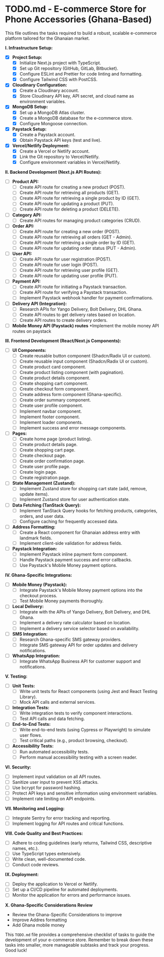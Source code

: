 # TODO.md - E-commerce Store for Phone Accessories (Ghana-Based)

This file outlines the tasks required to build a robust, scalable e-commerce platform tailored for the Ghanaian market.

**I. Infrastructure Setup:**

- [x] **Project Setup:**
  - [x] Initialize Next.js project with TypeScript.
  - [x] Set up Git repository (GitHub, GitLab, Bitbucket).
  - [x] Configure ESLint and Prettier for code linting and formatting.
  - [x] Configure Tailwind CSS with PostCSS.
- [x] **Cloudinary Configuration:**
  - [x] Create a Cloudinary account.
  - [x] Store Cloudinary API key, API secret, and cloud name as environment variables.
- [x] **MongoDB Setup:**
  - [x] Set up a MongoDB Atlas cluster.
  - [x] Create a MongoDB database for the e-commerce store.
  - [x] Configure Mongoose connection.
- [x] **Paystack Setup:**
  - [x] Create a Paystack account.
  - [x] Obtain Paystack API keys (test and live).
- [x] **Vercel/Netlify Deployment:**
  - [x] Create a Vercel or Netlify account.
  - [x] Link the Git repository to Vercel/Netlify.
  - [x] Configure environment variables in Vercel/Netlify.

**II. Backend Development (Next.js API Routes):**

- [ ] **Product API:**
  - [ ] Create API route for creating a new product (POST).
  - [ ] Create API route for retrieving all products (GET).
  - [ ] Create API route for retrieving a single product by ID (GET).
  - [ ] Create API route for updating a product (PUT).
  - [ ] Create API route for deleting a product (DELETE).
- [ ] **Category API:**
  - [ ] Create API routes for managing product categories (CRUD).
- [ ] **Order API:**
  - [ ] Create API route for creating a new order (POST).
  - [ ] Create API route for retrieving all orders (GET - Admin).
  - [ ] Create API route for retrieving a single order by ID (GET).
  - [ ] Create API route for updating order status (PUT - Admin).
- [ ] **User API:**
  - [ ] Create API route for user registration (POST).
  - [ ] Create API route for user login (POST).
  - [ ] Create API route for retrieving user profile (GET).
  - [ ] Create API route for updating user profile (PUT).
- [ ] **Payment API:**
  - [ ] Create API route for initiating a Paystack transaction.
  - [ ] Create API route for verifying a Paystack transaction.
  - [ ] Implement Paystack webhook handler for payment confirmations.
- [ ] **Delivery API (Integration):**
  - [ ] Research APIs for Yango Delivery, Bolt Delivery, DHL Ghana.
  - [ ] Create API routes to get delivery rates based on location.
  - [ ] Create API routes to create delivery orders.
- [ ] **Mobile Money API (Paystack) routes**
      \*Implement the mobile money API routes on paystack

**III. Frontend Development (React/Next.js Components):**

- [ ] **UI Components:**
  - [ ] Create reusable button component (Shadcn/Radix UI or custom).
  - [ ] Create reusable input component (Shadcn/Radix UI or custom).
  - [ ] Create product card component.
  - [ ] Create product listing component (with pagination).
  - [ ] Create product details component.
  - [ ] Create shopping cart component.
  - [ ] Create checkout form component.
  - [ ] Create address form component (Ghana-specific).
  - [ ] Create order summary component.
  - [ ] Create user profile component.
  - [ ] Implement navbar component.
  - [ ] Implement footer component.
  - [ ] Implement loader components.
  - [ ] Implement success and error message components.
- [ ] **Pages:**
  - [ ] Create home page (product listing).
  - [ ] Create product details page.
  - [ ] Create shopping cart page.
  - [ ] Create checkout page.
  - [ ] Create order confirmation page.
  - [ ] Create user profile page.
  - [ ] Create login page.
  - [ ] Create registration page.
- [ ] **State Management (Zustand):**
  - [ ] Implement Zustand store for shopping cart state (add, remove, update items).
  - [ ] Implement Zustand store for user authentication state.
- [ ] **Data Fetching (TanStack Query):**
  - [ ] Implement TanStack Query hooks for fetching products, categories, orders, and user data.
  - [ ] Configure caching for frequently accessed data.
- [ ] **Address Formatting:**
  - [ ] Create a React component for Ghanaian address entry with landmark fields.
  - [ ] Implement client-side validation for address fields.
- [ ] **Paystack Integration:**
  - [ ] Implement Paystack inline payment form component.
  - [ ] Handle Paystack payment success and error callbacks.
  - [ ] Use Paystack's Mobile Money payment options.

**IV. Ghana-Specific Integrations:**

- [ ] **Mobile Money (Paystack):**
  - [ ] Integrate Paystack's Mobile Money payment options into the checkout process.
  - [ ] Test Mobile Money payments thoroughly.
- [ ] **Local Delivery:**
  - [ ] Integrate with the APIs of Yango Delivery, Bolt Delivery, and DHL Ghana.
  - [ ] Implement a delivery rate calculator based on location.
  - [ ] Implement a delivery service selector based on availability.
- [ ] **SMS Integration:**
  - [ ] Research Ghana-specific SMS gateway providers.
  - [ ] Integrate SMS gateway API for order updates and delivery notifications.
- [ ] **WhatsApp Integration:**
  - [ ] Integrate WhatsApp Business API for customer support and notifications.

**V. Testing:**

- [ ] **Unit Tests:**
  - [ ] Write unit tests for React components (using Jest and React Testing Library).
  - [ ] Mock API calls and external services.
- [ ] **Integration Tests:**
  - [ ] Write integration tests to verify component interactions.
  - [ ] Test API calls and data fetching.
- [ ] **End-to-End Tests:**
  - [ ] Write end-to-end tests (using Cypress or Playwright) to simulate user flows.
  - [ ] Test critical paths (e.g., product browsing, checkout).
- [ ] **Accessibility Tests:**
  - [ ] Run automated accessibility tests.
  - [ ] Perform manual accessibility testing with a screen reader.

**VI. Security:**

- [ ] Implement input validation on all API routes.
- [ ] Sanitize user input to prevent XSS attacks.
- [ ] Use bcrypt for password hashing.
- [ ] Protect API keys and sensitive information using environment variables.
- [ ] Implement rate limiting on API endpoints.

**VII. Monitoring and Logging:**

- [ ] Integrate Sentry for error tracking and reporting.
- [ ] Implement logging for API routes and critical functions.

**VIII. Code Quality and Best Practices:**

- [ ] Adhere to coding guidelines (early returns, Tailwind CSS, descriptive names, etc.).
- [ ] Use TypeScript types extensively.
- [ ] Write clean, well-documented code.
- [ ] Conduct code reviews.

**IX. Deployment:**

- [ ] Deploy the application to Vercel or Netlify.
- [ ] Set up a CI/CD pipeline for automated deployments.
- [ ] Monitor the application for errors and performance issues.

**X. Ghana-Specific Considerations Review**

- Review the Ghana-Specific Considerations to improve
- Improve Addres formatting
- Add Ghana mobile money

This `TODO.md` file provides a comprehensive checklist of tasks to guide the development of your e-commerce store. Remember to break down these tasks into smaller, more manageable subtasks and track your progress. Good luck!
